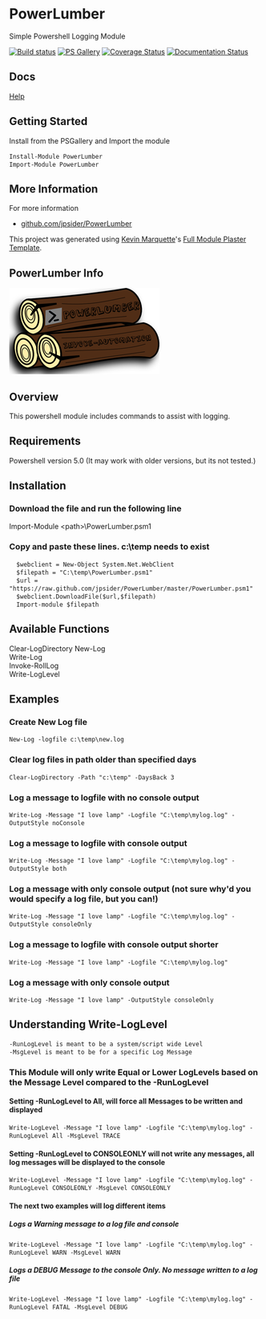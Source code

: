 # PowerLumber

Simple Powershell Logging Module

[![Build status](https://ci.appveyor.com/api/projects/status/github/jpsider/PowerLumber?branch=master&svg=true)](https://ci.appveyor.com/project/JustinSider/PowerLumber)
[![PS Gallery](https://img.shields.io/badge/install-PS%20Gallery-blue.svg)](https://www.powershellgallery.com/packages/PowerLumber/)
[![Coverage Status](https://coveralls.io/repos/github/jpsider/PowerLumber/badge.svg?branch=master)](https://coveralls.io/github/jpsider/PowerLumber?branch=master)
[![Documentation Status](https://img.shields.io/badge/docs-latest-brightgreen.svg?style=flat)](http://PowerLumber.readthedocs.io/en/latest/?badge=latest)

## Docs  

[Help](http://PowerLumber.readthedocs.io/en/latest/?badge=latest)

## Getting Started

Install from the PSGallery and Import the module

    Install-Module PowerLumber
    Import-Module PowerLumber

## More Information

For more information

* [github.com/jpsider/PowerLumber](https://github.com/jpsider/PowerLumber)

This project was generated using [Kevin Marquette](http://kevinmarquette.github.io)'s [Full Module Plaster Template](https://github.com/KevinMarquette/PlasterTemplates/tree/master/FullModuleTemplate).

## PowerLumber Info

![Alt text](https://github.com/jpsider/PowerLumber/blob/master/Images/PowerLumber_small.png "PowerLumber Icon")  

## Overview

This powershell module includes commands to assist with logging.

## Requirements

Powershell version 5.0 (It may work with older versions, but its not tested.)

## Installation

### Download the file and run the following line

Import-Module \<path>\PowerLumber.psm1  

### Copy and paste these lines. c:\temp needs to exist

      $webclient = New-Object System.Net.WebClient  
      $filepath = "C:\temp\PowerLumber.psm1"  
      $url = "https://raw.github.com/jpsider/PowerLumber/master/PowerLumber.psm1"  
      $webclient.DownloadFile($url,$filepath)  
      Import-module $filepath  

## Available Functions

Clear-LogDirectory
New-Log  
Write-Log  
Invoke-RollLog  
Write-LogLevel  

## Examples

### Create New Log file

    New-Log -logfile c:\temp\new.log

### Clear log files in path older than specified days

    Clear-LogDirectory -Path "c:\temp" -DaysBack 3

### Log a message to logfile with no console output

    Write-Log -Message "I love lamp" -Logfile "C:\temp\mylog.log" -OutputStyle noConsole

### Log a message to logfile with console output

    Write-Log -Message "I love lamp" -Logfile "C:\temp\mylog.log" -OutputStyle both  

### Log a message with only console output (not sure why'd you would specify a log file, but you can!)

    Write-Log -Message "I love lamp" -Logfile "C:\temp\mylog.log" -OutputStyle consoleOnly

### Log a message to logfile with console output shorter

    Write-Log -Message "I love lamp" -Logfile "C:\temp\mylog.log"

### Log a message with only console output

    Write-Log -Message "I love lamp" -OutputStyle consoleOnly  

## Understanding Write-LogLevel

    -RunLogLevel is meant to be a system/script wide Level  
    -MsgLevel is meant to be for a specific Log Message  

### This Module will only write Equal or Lower LogLevels based on the Message Level compared to the -RunLogLevel

#### Setting -RunLogLevel to All, will force all Messages to be written and displayed

    Write-LogLevel -Message "I love lamp" -Logfile "C:\temp\mylog.log" -RunLogLevel All -MsgLevel TRACE
 
#### Setting -RunLogLevel to CONSOLEONLY will not write any messages, all log messages will be displayed to the console

    Write-LogLevel -Message "I love lamp" -Logfile "C:\temp\mylog.log" -RunLogLevel CONSOLEONLY -MsgLevel CONSOLEONLY

#### The next two examples will log different items

##### Logs a Warning message to a log file and console

    Write-LogLevel -Message "I love lamp" -Logfile "C:\temp\mylog.log" -RunLogLevel WARN -MsgLevel WARN

##### Logs a DEBUG Message to the console Only. No message written to a log file

    Write-LogLevel -Message "I love lamp" -Logfile "C:\temp\mylog.log" -RunLogLevel FATAL -MsgLevel DEBUG  